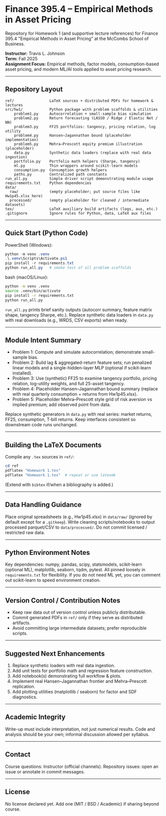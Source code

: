 ﻿# Finance 395.4 – Empirical Methods in Asset Pricing

Repository for Homework 1 (and supportive lecture references) for Finance 395.4 "Empirical Methods in Asset Pricing" at the McCombs School of Business.

**Instructor:** Travis L. Johnson  
**Term:** Fall 2025  
**Assignment Focus:** Empirical methods, factor models, consumption-based asset pricing, and modern ML/AI tools applied to asset pricing research.

---
## Repository Layout
```
ref/                LaTeX sources + distributed PDFs for homework & lectures
src/hw1/            Python package with problem scaffolds & utilities
    problem1.py     Autocorrelation + small-sample bias simulation
    problem2.py     Return forecasting (LASSO / Ridge / Elastic Net / NN)
    problem3.py     FF25 portfolios: tangency, pricing relation, log utility
    problem4.py     Hansen–Jagannathan bound (placeholder implementation)
    problem5.py     Mehra–Prescott equity premium illustration (placeholder)
    data.py         Synthetic data loaders (replace with real data ingestion)
    portfolio.py    Portfolio math helpers (Sharpe, tangency)
    ml.py           Thin wrappers around scikit-learn models
    consumption.py  Consumption growth helpers
    paths.py        Centralized path constants
run_all.py          Simple driver script demonstrating module usage
requirements.txt    Python dependencies
data/
  raw/              (empty placeholder; put source files like Hw1p45.xlsx here)
  processed/        (empty placeholder for cleaned / intermediate datasets)
tex/                LaTeX auxiliary build artifacts (logs, aux, etc.)
.gitignore          Ignore rules for Python, data, LaTeX aux files
```

---
## Quick Start (Python Code)
PowerShell (Windows):
```powershell
python -m venv .venv
.\.venv\Scripts\Activate.ps1
pip install -r requirements.txt
python run_all.py   # smoke test of all problem scaffolds
```
bash (macOS/Linux):
```bash
python -m venv .venv
source .venv/bin/activate
pip install -r requirements.txt
python run_all.py
```

`run_all.py` prints brief sanity outputs (autocorr summary, feature matrix shape, tangency Sharpe, etc.). Replace synthetic data loaders in `data.py` with real downloads (e.g., WRDS, CSV exports) when ready.

---
## Module Intent Summary
- Problem 1: Compute and simulate autocorrelation; demonstrate small-sample bias.
- Problem 2: Build lag & aggregated-return feature sets; run penalized linear models and a single-hidden-layer MLP (optional if scikit-learn installed).
- Problem 3: Use (synthetic) FF25 to examine tangency portfolio, pricing relation, log-utility weights, and full 25-asset tangency.
- Problem 4: Placeholder Hansen–Jagannathan bound summary (replace with real quarterly consumption + returns from Hw1p45.xlsx).
- Problem 5: Placeholder Mehra–Prescott style grid of risk aversion vs implied premium; add observed point from data.

Replace synthetic generators in `data.py` with real series: market returns, FF25, consumption, T‑bill returns. Keep interfaces consistent so downstream code runs unchanged.

---
## Building the LaTeX Documents
Compile any `.tex` sources in `ref/`:
```powershell
cd ref
pdflatex "Homework 1.tex"
pdflatex "Homework 1.tex"  # repeat or use latexmk
```
(Extend with `bibtex` if/when a bibliography is added.)

---
## Data Handling Guidance
Place original spreadsheets (e.g., Hw1p45.xlsx) in `data/raw/` (ignored by default except for a `.gitkeep`). Write cleaning scripts/notebooks to output processed parquet/CSV to `data/processed/`. Do not commit licensed / restricted raw data.

---
## Python Environment Notes
Key dependencies: numpy, pandas, scipy, statsmodels, scikit-learn (optional ML), matplotlib, seaborn, tqdm, pytest. All pinned loosely in `requirements.txt` for flexibility. If you do not need ML yet, you can comment out scikit-learn to speed environment creation.

---
## Version Control / Contribution Notes
- Keep raw data out of version control unless publicly distributable.
- Commit generated PDFs in `ref/` only if they serve as distributed artifacts.
- Avoid committing large intermediate datasets; prefer reproducible scripts.

---
## Suggested Next Enhancements
1. Replace synthetic loaders with real data ingestion.
2. Add unit tests for portfolio math and regression feature construction.
3. Add notebook(s) demonstrating full workflow & plots.
4. Implement real Hansen–Jagannathan frontier and Mehra–Prescott replication.
5. Add plotting utilities (matplotlib / seaborn) for factor and SDF diagnostics.

---
## Academic Integrity
Write-up must include interpretation, not just numerical results. Code and analysis should be your own; informal discussion allowed per syllabus.

---
## Contact
Course questions: Instructor (official channels). Repository issues: open an issue or annotate in commit messages.

---
## License
No license declared yet. Add one (MIT / BSD / Academic) if sharing beyond course.
